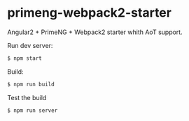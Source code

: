 # primeng-webpack2-starter
Angular2 + PrimeNG + Webpack2 starter whith AoT support.

Run dev server:

```bash
$ npm start
```

Build:

```bash
$ npm run build
```

Test the build

```bash
$ npm run server
```